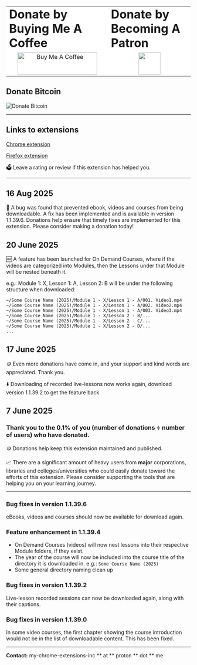 <table border="0" style="background-color: #fff">
  <tr>
    <td><b style="font-size: 2em">Donate by Buying Me A Coffee</b></td>
    <td><b style="font-size: 2em">Donate by Becoming A Patron</b></td>
  </tr>
  <tr>
    <td align="center"><a href="https://www.buymeacoffee.com/my.chrome.extensions.inc" target="_blank"><img src="https://cdn.buymeacoffee.com/buttons/v2/default-red.png" alt="Buy Me A Coffee" style="height: 60px !important;width: 217px !important;" ></a></td>
    <td align="center"><a href="https://www.patreon.com/bePatron?u=174105136" target="_blank"><img src="https://www.patreon.com/favicon.ico" width="60" height="60" /></a></td>
  </tr>
</table>

## Donate Bitcoin
![Donate Bitcoin](https://www.bitcoinqrcodemaker.com/api/?style=bitcoin&address=bc1q4nqsmnzhsyn6zxx82lx0de7kn5uszdsm6e6wsx)

---

## Links to extensions
[Chrome extension](https://chromewebstore.google.com/detail/my-online-learning-downlo/deebiaolijlopiocielojiipnpnaldlk)

[Firefox extension](https://addons.mozilla.org/en-US/firefox/addon/my-online-learning-downloader/)

🗳️ Leave a rating or review if this extension has helped you.

---

## 16 Aug 2025

🐛 A bug was found that prevented ebook, videos and courses from being downloadable. A fix has been implemented and is available in version 1.1.39.6.
Donations help ensure that timely fixes are implemented for this extension. Please consider making a donation today!

## 20 June 2025

🆕 A feature has been launched for On Demand Courses, where if the videos are categorized into Modules, then the Lessons under that Module will be nested beneath it.

e.g.: Module 1: X, Lesson 1: A, Lesson 2: B will be under the following structure when downloaded:

```
~/Some Course Name (2025)/Module 1 - X/Lesson 1 - A/001. Video1.mp4
~/Some Course Name (2025)/Module 1 - X/Lesson 1 - A/002. Video2.mp4
~/Some Course Name (2025)/Module 1 - X/Lesson 1 - A/003. Video3.mp4
~/Some Course Name (2025)/Module 1 - X/Lesson 2 - B/...
~/Some Course Name (2025)/Module 1 - X/Lesson 2 - C/...
~/Some Course Name (2025)/Module 1 - X/Lesson 2 - D/...
...
```

## 17 June 2025

🪙 Even more donations have come in, and your support and kind words are appreciated. Thank you.

⬇️ Downloading of recorded live-lessons now works again, download version 1.1.39.2 to get the feature back.

## 7 June 2025

### Thank you to the **0.1%** of you (number of donations ÷ number of users) who have donated.

🪙 Donations help keep this extension maintained and published.

📈 There are a significant amount of heavy users from **major** corporations, libraries and colleges/universities who could easily donate toward the efforts of this extension. Please consider supporting the tools that are helping you on your learning journey.

---

### Bug fixes in version 1.1.39.6
eBooks, videos and courses should now be available for download again.

### Feature enhancement in 1.1.39.4
* On Demand Courses (videos) will now nest lessons into their respective Module folders, if they exist.
* The year of the course will now be included into the course title of the directory it is downloaded in. e.g.: `Some Course Name (2025)`
* Some general directory naming clean up

### Bug fixes in version 1.1.39.2
Live-lesson recorded sessions can now be downloaded again, along with their captions.

### Bug fixes in version 1.1.39.0
In some video courses, the first chapter showing the course introduction would not be in the list of downloadable content. This has been fixed.

---

**Contact:** my-chrome-extensions-inc ** at ** proton ** dot ** me

